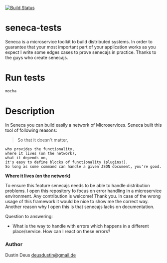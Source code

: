 [![Build Status](https://travis-ci.org/StarpTech/seneca-tests.svg?branch=master)](https://travis-ci.org/StarpTech/seneca-tests)

# seneca-tests
Seneca is a microservice toolkit to build distributed systems. In order to guarantee that your most important part of your application works as you expect I write some edges cases to prove senecajs in practice. Thanks to the guys who create senecajs.

# Run tests

```js
mocha
````

# Description
In Seneca you can build easily a network of Microservices. Seneca built this tool of following reasons:

> So that it doesn't matter,

    who provides the functionality,
    where it lives (on the network),
    what it depends on,
    it's easy to define blocks of functionality (plugins!).
    So long as some command can handle a given JSON document, you're good.

**Where it lives (on the network)**

To ensure this feature senecajs needs to be able to handle distribution problems. I open this repository fo focus on error handling in a microservice environment.
Any contribution is welcome! Thank you. In case of the wrong usage of this framework it would be nice to show me the correct way. Another reason why I open this is that senecajs lacks on documentation.

Question to answering:

- What is the way to handle with errors which happens in a different place/service. How can I react on these errors? 

### Author
Dustin Deus <deusdustin@gmail.de>
